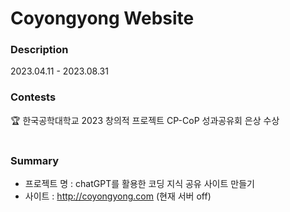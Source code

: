 # Coyongyong Website
### Description
2023.04.11 - 2023.08.31

### Contests
🏆 한국공학대학교 2023 창의적 프로젝트 CP-CoP 성과공유회 은상 수상
<br/><br/>    
### Summary
 - 프로젝트 명 : chatGPT를 활용한 코딩 지식 공유 사이트 만들기
 - 사이트 : http://coyongyong.com (현재 서버 off)
   

